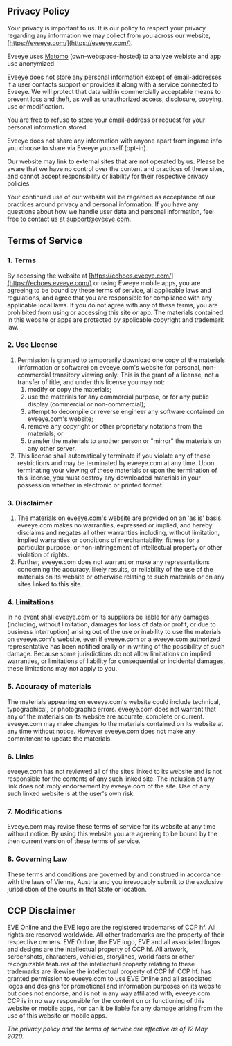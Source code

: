 ## Privacy Policy

Your privacy is important to us. It is our policy to respect your privacy regarding any information we may collect from you across our website,  [https://eveeye.com/](https://eveeye.com/).

Eveeye uses  [Matomo](https://matomo.org/)  (own-webspace-hosted) to analyze webiste and app use anonymized.  

Eveeye does not store any personal information except of email-addresses if a user contacts support or provides it along with a service connected to Eveeye. We will protect that data within commercially acceptable means to prevent loss and theft, as well as unauthorized access, disclosure, copying, use or modification.

You are free to refuse to store your email-address or request for your personal information stored.

Eveeye does not share any information with anyone apart from ingame info you choose to share via Eveeye yourself (opt-in).

Our website may link to external sites that are not operated by us. Please be aware that we have no control over the content and practices of these sites, and cannot accept responsibility or liability for their respective privacy policies.

Your continued use of our website will be regarded as acceptance of our practices around privacy and personal information. If you have any questions about how we handle user data and personal information, feel free to contact us at  [support@eveeye.com](mailto:support@eveeye.com).

## Terms of Service

### 1. Terms

By accessing the website at  [https://echoes.eveeye.com/](https://echoes.eveeye.com/)  or using Eveeye mobile apps, you are agreeing to be bound by these terms of service, all applicable laws and regulations, and agree that you are responsible for compliance with any applicable local laws. If you do not agree with any of these terms, you are prohibited from using or accessing this site or app. The materials contained in this website or apps are protected by applicable copyright and trademark law.

### 2. Use License

1.  Permission is granted to temporarily download one copy of the materials (information or software) on eveeye.com's website for personal, non-commercial transitory viewing only. This is the grant of a license, not a transfer of title, and under this license you may not:
    1.  modify or copy the materials;
    2.  use the materials for any commercial purpose, or for any public display (commercial or non-commercial);
    3.  attempt to decompile or reverse engineer any software contained on eveeye.com's website;
    4.  remove any copyright or other proprietary notations from the materials; or
    5.  transfer the materials to another person or "mirror" the materials on any other server.
2.  This license shall automatically terminate if you violate any of these restrictions and may be terminated by eveeye.com at any time. Upon terminating your viewing of these materials or upon the termination of this license, you must destroy any downloaded materials in your possession whether in electronic or printed format.

### 3. Disclaimer

1.  The materials on eveeye.com's website are provided on an 'as is' basis. eveeye.com makes no warranties, expressed or implied, and hereby disclaims and negates all other warranties including, without limitation, implied warranties or conditions of merchantability, fitness for a particular purpose, or non-infringement of intellectual property or other violation of rights.
2.  Further, eveeye.com does not warrant or make any representations concerning the accuracy, likely results, or reliability of the use of the materials on its website or otherwise relating to such materials or on any sites linked to this site.

### 4. Limitations

In no event shall eveeye.com or its suppliers be liable for any damages (including, without limitation, damages for loss of data or profit, or due to business interruption) arising out of the use or inability to use the materials on eveeye.com's website, even if eveeye.com or a eveeye.com authorized representative has been notified orally or in writing of the possibility of such damage. Because some jurisdictions do not allow limitations on implied warranties, or limitations of liability for consequential or incidental damages, these limitations may not apply to you.

### 5. Accuracy of materials

The materials appearing on eveeye.com's website could include technical, typographical, or photographic errors. eveeye.com does not warrant that any of the materials on its website are accurate, complete or current. eveeye.com may make changes to the materials contained on its website at any time without notice. However eveeye.com does not make any commitment to update the materials.

### 6. Links

eveeye.com has not reviewed all of the sites linked to its website and is not responsible for the contents of any such linked site. The inclusion of any link does not imply endorsement by eveeye.com of the site. Use of any such linked website is at the user's own risk.

### 7. Modifications

Eveeye.com may revise these terms of service for its website at any time without notice. By using this website you are agreeing to be bound by the then current version of these terms of service.

### 8. Governing Law

These terms and conditions are governed by and construed in accordance with the laws of Vienna, Austria and you irrevocably submit to the exclusive jurisdiction of the courts in that State or location.

## CCP Disclaimer

EVE Online and the EVE logo are the registered trademarks of CCP hf. All rights are reserved worldwide. All other trademarks are the property of their respective owners. EVE Online, the EVE logo, EVE and all associated logos and designs are the intellectual property of CCP hf. All artwork, screenshots, characters, vehicles, storylines, world facts or other recognizable features of the intellectual property relating to these trademarks are likewise the intellectual property of CCP hf. CCP hf. has granted permission to eveeye.com to use EVE Online and all associated logos and designs for promotional and information purposes on its website but does not endorse, and is not in any way affiliated with, eveeye.com. CCP is in no way responsible for the content on or functioning of this website or mobile apps, nor can it be liable for any damage arising from the use of this website or mobile apps.

_The privacy policy and the terms of service are effective as of 12 May 2020._
<!--stackedit_data:
eyJoaXN0b3J5IjpbNjgxMTg5NjE2LC0xNjU3NDcwNDcxLC05ND
UxODk5MzgsLTEwOTI5Mjc1MzUsMTQ1ODYzNDkwMywtNDg0Mzk4
Mjg2LDEwMjc2Mzg1MjgsLTU1MDgwNTIyOSwtMTc2MTgwNzM0My
w1NjM0MDEzMzBdfQ==
-->